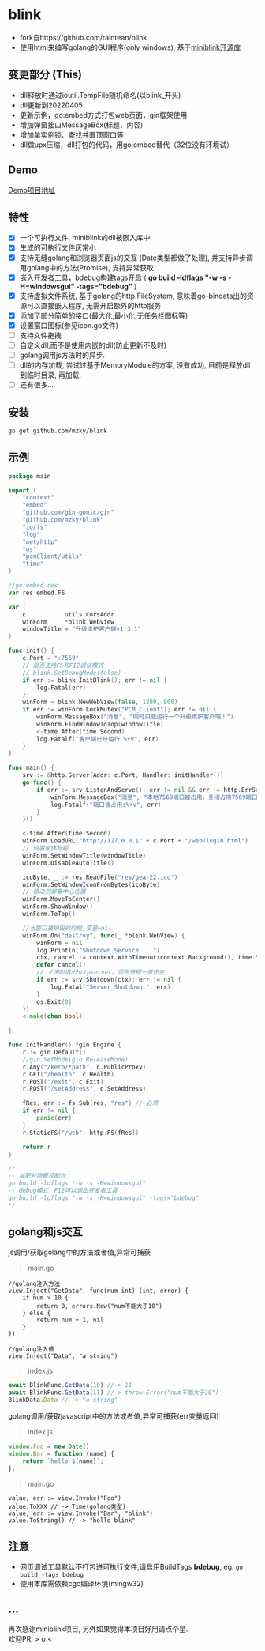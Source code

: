 # blink
- fork自https://github.com/raintean/blink
- 使用html来编写golang的GUI程序(only windows), 基于[miniblink开源库](https://github.com/weolar/miniblink49)  

## 变更部分 (This)
- dll释放时通过ioutil.TempFile随机命名(以blink_开头)
- dll更新到20220405
- 更新示例，go:embed方式打包web页面，gin框架使用
- 增加弹窗接口MessageBox(标题，内容)
- 增加单实例锁、查找并置顶窗口等
- dll做upx压缩，dll打包的代码，用go:embed替代（32位没有环境试）

## Demo
[Demo项目地址](https://github.com/raintean/blink-demo)

## 特性
- [x] 一个可执行文件, miniblink的dll被嵌入库中
- [x] 生成的可执行文件灰常小
- [x] 支持无缝golang和浏览器页面js的交互 (Date类型都做了处理), 并支持异步调用golang中的方法(Promise), 支持异常获取.
- [x] 嵌入开发者工具，bdebug构建tags开启 ( <b>go build -ldflags "-w -s -H=windowsgui" -tags="bdebug"</b> )
- [x] 支持虚拟文件系统, 基于golang的http.FileSystem, 意味着go-bindata出的资源可以直接嵌入程序, 无需开启额外的http服务
- [x] 添加了部分简单的接口(最大化,最小化,无任务栏图标等)
- [x] 设置窗口图标(参见icon.go文件)
- [ ] 支持文件拖拽
- [ ] 自定义dll,而不是使用内嵌的dll(防止更新不及时)
- [ ] golang调用js方法时的异步.
- [ ] dll的内存加载, 尝试过基于MemoryModule的方案, 没有成功, 目前是释放dll到临时目录, 再加载.
- [ ] 还有很多...

## 安装
```bash
go get github.com/mzky/blink
```

## 示例
```go
package main

import (
	"context"
	"embed"
	"github.com/gin-gonic/gin"
	"github.com/mzky/blink"
	"io/fs"
	"log"
	"net/http"
	"os"
	"pcmClient/utils"
	"time"
)

//go:embed res
var res embed.FS

var (
	c           utils.CorsAddr
	winForm     *blink.WebView
	windowTitle = "升级维护客户端v1.3.1"
)

func init() {
	c.Port = ":7569"
	// 是否支持F5和F12调试模式
	// blink.SetDebugMode(false)
	if err := blink.InitBlink(); err != nil {
		log.Fatal(err)
	}
	winForm = blink.NewWebView(false, 1280, 800)
	if err := winForm.LockMutex("PCM_Client"); err != nil {
		winForm.MessageBox("消息", "同时只能运行一个升级维护客户端！")
		winForm.FindWindowToTop(windowTitle)
		<-time.After(time.Second)
		log.Fatalf("客户端已经运行 %+v", err)
	}
}

func main() {
	srv := &http.Server{Addr: c.Port, Handler: initHandler()}
	go func() {
		if err := srv.ListenAndServe(); err != nil && err != http.ErrServerClosed {
			winForm.MessageBox("消息", "本地7569端口被占用，关闭占用7569端口程序后重试")
			log.Fatalf("端口被占用:%+v", err)
		}
	}()

	<-time.After(time.Second)
	winForm.LoadURL("http://127.0.0.1" + c.Port + "/web/login.html")
	// 设置窗体标题
	winForm.SetWindowTitle(windowTitle)
	winForm.DisableAutoTitle()

	icoByte, _ := res.ReadFile("res/gear22.ico")
	winForm.SetWindowIconFromBytes(icoByte)
	// 移动到屏幕中心位置
	winForm.MoveToCenter()
	winForm.ShowWindow()
	winForm.ToTop()

	//当窗口被销毁的时候,变量=nil
	winForm.On("destroy", func(_ *blink.WebView) {
		winForm = nil
		log.Println("Shutdown Service ...")
		ctx, cancel := context.WithTimeout(context.Background(), time.Second)
		defer cancel()
		// 关闭时退出httpserver，否则进程一直还在
		if err := srv.Shutdown(ctx); err != nil {
			log.Fatal("Server Shutdown:", err)
		}
		os.Exit(0)
	})
	<-make(chan bool)

}

func initHandler() *gin.Engine {
	r := gin.Default()
	//gin.SetMode(gin.ReleaseMode)
	r.Any("/kerb/*path", c.PublicProxy)
	r.GET("/health", c.Health)
	r.POST("/exit", c.Exit)
	r.POST("/setAddress", c.SetAddress)

	fRes, err := fs.Sub(res, "res") // 必须
	if err != nil {
		panic(err)
	}
	r.StaticFS("/web", http.FS(fRes))

	return r
}

/*
-- 减肥并隐藏控制台
go build -ldflags "-w -s -H=windowsgui"
-- debug模式，F12可以调出开发者工具
go build -ldflags "-w -s -H=windowsgui" -tags="bdebug"
*/
```

## golang和js交互
js调用/获取golang中的方法或者值,异常可捕获
> main.go
```golang
//golang注入方法
view.Inject("GetData", func(num int) (int, error) {
	if num > 10 {
		return 0, errors.New("num不能大于10")
	} else {
		return num + 1, nil
	}
})

//golang注入值
view.Inject("Data", "a string")
```
> index.js
```javascript
await BlinkFunc.GetData(10) //-> 11
await BlinkFunc.GetData(11) //-> throw Error("num不能大于10")
BlinkData.Data // -> "a string"
```
golang调用/获取javascript中的方法或者值,异常可捕获(err变量返回)
> index.js
```javascript
window.Foo = new Date();
window.Bar = function (name) {
    return `hello ${name}`;
};
```
> main.go
```golang
value, err := view.Invoke("Foo")
value.ToXXX // -> Time(golang类型)
value, err := view.Invoke("Bar", "blink")
value.ToString() // -> "hello blink"
```
## 注意
- 网页调试工具默认不打包进可执行文件,请启用BuildTags **bdebug**, eg. `go build -tags bdebug`
- 使用本库需依赖cgo编译环境(mingw32)

## ...
再次感谢miniblink项目, 另外如果觉得本项目好用请点个星.  
欢迎PR, > o <
